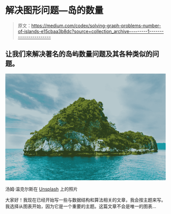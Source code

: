 # 解决图形问题—岛的数量

> 原文：<https://medium.com/codex/solving-graph-problems-number-of-islands-e15cbaa3b8dc?source=collection_archive---------1----------------------->

## 让我们来解决著名的岛屿数量问题及其各种类似的问题。

![](img/9d8cceaf0b2cbd9ddeedaf8c1d566b81.png)

汤姆·温克尔斯在 [Unsplash](https://unsplash.com?utm_source=medium&utm_medium=referral) 上的照片

大家好！我现在已经开始写一些与数据结构和算法相关的文章，我会按主题来写。我选择从图表开始，因为它是一个重要的主题。这篇文章不会是唯一的图表…